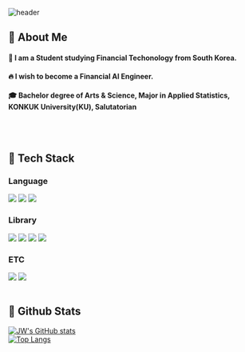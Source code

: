<div>
  
  <!--Header-->
  ![header](https://capsule-render.vercel.app/api?type=waving&color=gradient&height=300&section=header&text=Greetings!%F0%9F%A4%97)
  
</div>

<div>
  <!--Body-->
  
  ## 👀 About Me
  #### :raising_hand: I am a Student studying Financial Techonology from South Korea.<br/>
  #### :fire: I wish to become a Financial AI Engineer.<br/>
  #### :mortar_board: Bachelor degree of Arts & Science, Major in Applied Statistics, KONKUK University(KU), Salutatorian
  <br/>
  <br/>
  
  ## 🧱 Tech Stack
  ### Language
  <!--Python-->
  <img src="https://img.shields.io/badge/Python-3776AB?style=flat-square&logo=Python&logoColor=white"/>
  <!--MySQL-->
  <img src="https://img.shields.io/badge/MySQL-4479A1?style=flat-square&logo=MySQL&logoColor=white"/>
  <!--R-->
  <img src="https://img.shields.io/badge/R-276DC3?style=flat-square&logo=R&logoColor=white"/>
  <br/>
  
  ### Library
  <!--pandas-->
  <img src="https://img.shields.io/badge/pandas-150458?style=flat-square&logo=pandas&logoColor=white"/>
  <!--Numpy-->
  <img src="https://img.shields.io/badge/numpy-013243?style=flat-square&logo=numpy&logoColor=white"/>
  <!--Scipy-->
  <img src="https://img.shields.io/badge/Scipy-8CAAE6?style=flat-square&logo=Scipy&logoColor=white"/>
  <!--scikitlearn-->
  <img src="https://img.shields.io/badge/scikitlearn-F7931E?style=flat-square&logo=scikitlearn&logoColor=white"/>
  <br/>
  
  ### ETC
  <!--googlecolab-->
  <img src="https://img.shields.io/badge/googlecolab-F9AB00?style=flat-square&logo=googlecolab&logoColor=white"/>
  <!--Jupyter-->
  <img src="https://img.shields.io/badge/Jupyter-F37626?style=flat-square&logo=Jupyter&logoColor=white"/>
  <br/>
  <br/>
  
  ## 🤔 Github Stats
  [![JW's GitHub stats](https://github-readme-stats.vercel.app/api?username=bigdata233)](https://github.com/bigdata233/github-readme-stats)
  <br/>
  [![Top Langs](https://github-readme-stats.vercel.app/api/top-langs/?username=bigdata233)](https://github.com/bigdata233/github-readme-stats)
  
</div>

<!--
**bigdata233** is a ✨ _special_ ✨ repository because its `README.md` (this file) appears on your GitHub profile.

Here are some ideas to get you started:
- Hi there 👋
- 🔭 I’m currently working on ...
- 🌱 I’m currently learning ...
- 👯 I’m looking to collaborate on ...
- 🤔 I’m looking for help with ...
- 💬 Ask me about ...
- 📫 How to reach me: ...
- 😄 Pronouns: ...
- ⚡ Fun fact: ...
-->
